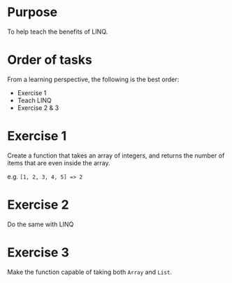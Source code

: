 # Purpose

To help teach the benefits of LINQ.

# Order of tasks

From a learning perspective, the following is the best order:

- Exercise 1
- Teach LINQ
- Exercise 2 & 3

# Exercise 1

Create a function that takes an array of integers, and returns the number of items that are even inside the array.

e.g. `[1, 2, 3, 4, 5] => 2`

# Exercise 2

Do the same with LINQ

# Exercise 3

Make the function capable of taking both `Array` and `List`.
